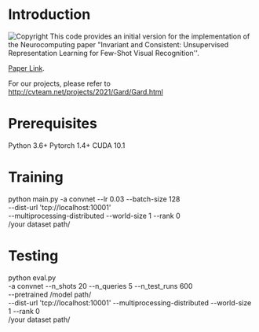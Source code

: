 # Introduction
![Copyright](https://img.shields.io/badge/Copyright-CVTEAM-red)
This code provides an initial version for the implementation of the Neurocomputing paper "Invariant and Consistent: Unsupervised Representation Learning for Few-Shot Visual Recognition''.

[Paper Link](https://www.sciencedirect.com/science/article/abs/pii/S0925231222014692). 


For our projects, please refer to http://cvteam.net/projects/2021/Gard/Gard.html

# Prerequisites

Python 3.6+
Pytorch 1.4+
CUDA 10.1


# Training 

python main.py -a convnet --lr 0.03 --batch-size 128 \
  --dist-url 'tcp://localhost:10001' \
  --multiprocessing-distributed --world-size 1 --rank 0   \
 /your dataset path/


# Testing

python eval.py \
  -a convnet  --n_shots 20 --n_queries 5  --n_test_runs 600 \
  --pretrained /model path/ \
  --dist-url 'tcp://localhost:10001' --multiprocessing-distributed --world-size 1 --rank 0 \
  /your dataset path/
